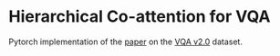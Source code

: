 # Hierarchical Co-attention for VQA

Pytorch implementation of the <a href="https://arxiv.org/pdf/1606.00061">paper</a> on the <a href="https://visualqa.org/download.html">VQA v2.0</a> dataset.

